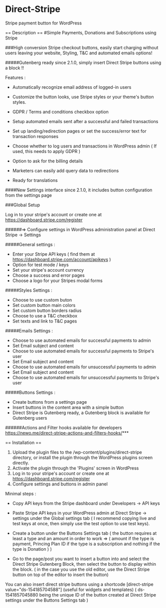 # Direct-Stripe
Stripe payment button for WordPress

== Description ==
#Simple Payments, Donations and Subscriptions using Stripe

###High conversion Stripe checkout buttons, easily start charging without users leaving your website, Styling, T&C and automated emails options!

#####Gutenberg ready since 2.1.0, simply insert Direct Stripe buttons using a block !!

Features :

- Automatically recognize email address of logged-in users
  
- Customize the button looks, use Stripe styles or your theme's button styles.

- GDPR / Terms and conditions checkbox option

- Setup automated emails sent after a successful and failed transactions

- Set up landing/redirection pages or set the success/error text for transaction responses

- Choose whether to log users and transactions in WordPress admin ( If used, this needs to apply GDPR )

- Option to ask for the billing details

- Marketers can easily add query data to redirections

- Ready for translations

####New Settings interface since 2.1.0, it includes button configuration from the settings page


###Global Setup

Log in to your stripe's account or create one at https://dashboard.stripe.com/register

######=> Configure settings in WordPress administration panel at Direct Stripe -> Settings


#####General settings :

* Enter your Stripe API keys ( find them at https://dashboard.stripe.com/account/apikeys )
* Option for test mode / keys
* Set your stripe's account currency 
* Choose a success and error pages
* Choose a logo for your Stripes modal forms
	

#####Styles Settings :

- Choose to use custom buton
- Set custom button main colors
- Set custom button borders radius
- Choose to use a T&C checkbox 
- Set texts and link to T&C pages


#####Emails Settings :
   
- Choose to use automated emails for successful payments to admin
- Set Email subject and content
- Choose to use automated emails for successful payments to Stripe's user
- Set Email subject and content
- Choose to use automated emails for unsuccessful payments to admin
- Set Email subject and content
- Choose to use automated emails for unsuccessful payments to Stripe's user

#####Buttons Settings :

- Create buttons from a settings page
- Insert buttons in the content area with a simple button
- Direct Stripe is Gutenberg ready, a Gutenberg block is available for Gutenberg users


######Actions and Filter hooks available for developers <https://newo.me/direct-stripe-actions-and-filters-hooks/>***

== Installation ==

1. Upload the plugin files to the /wp-content/plugins/direct-stripe directory, or install the plugin through the WordPress plugins screen directly.
2. Activate the plugin through the 'Plugins' screen in WordPress
3. Log in to your stripe's account or create one at https://dashboard.stripe.com/register
4. Configure settings and buttons in admin panel

Minimal steps :

- Copy API keys from the Stripe dashboard under Developers -> API keys

- Paste Stripe API keys in your WordPress admin at Direct Stripe -> settings under the Global settings tab ( I recommend copying live and test keys at once, then simply use the test option to use test keys).

- Create a button under the Buttons Settings tab ( the button requires at least a type and an amount in order to work => ( amount if the type is payment, Princing Plan ID if the type is a subscription and nothing if the type is Donation ) )

- Go to the page/post you want to insert a button into and select the Direct Stripe Gutenberg Block, then select the button to display within the block. ( in the case you use the old editor, use the Direct Stripe button on top of the editor to insert the button)

You can also insert direct stripe buttons using a shortcode [direct-stripe value="ds-154185704588"] (useful for widgets and templates) (  ds-1541857045880 being the unique ID of the button created at Direct Stripe settings under the Buttons Settings tab )

